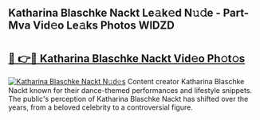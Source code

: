 ## Katharina Blaschke Nackt Le𝚊k𝚎d N𝚞𝚍e - Part-Mva Vid𝚎o Le𝚊ks Photos WlDZD

# <h2><a href="http://fb0xm4.evod.top/?m=Katharina+Blaschke+Nackt">🔗 👉🔴 Katharina Blaschke Nackt Vid𝚎o Ph𝚘t𝚘s</a></h2>

[![Katharina Blaschke Nackt N𝚞d𝚎s](https://i.imgur.com/8V9OHl7.gif)](http://fb0xm4.evod.top/?m=Katharina+Blaschke+Nackt)
Content creator Katharina Blaschke Nackt known for their dance-themed performances and lifestyle snippets. The public's perception of Katharina Blaschke Nackt has shifted over the years, from a beloved celebrity to a controversial figure. 
